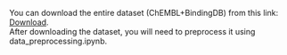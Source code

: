 You can download the entire dataset (ChEMBL+BindingDB)
 from this link: [Download](https://drive.google.com/file/d/11K7wl93JSBX9c-t6PH-wk1H9DH9oB9pd/view?usp=sharing).
 <br>
After downloading the dataset, you will need to preprocess it using data_preprocessing.ipynb.
